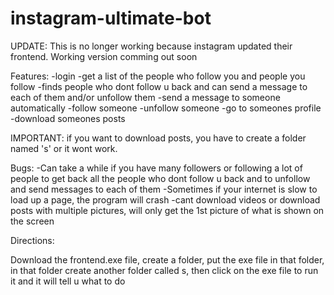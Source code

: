 # instagram-ultimate-bot

UPDATE: This is no longer working because instagram updated their frontend. Working version comming out soon


Features:
-login
-get a list of the people who follow you and people you follow
-finds people who dont follow u back and can send a message to each of them and/or unfollow them
-send a message to someone automatically
-follow someone
-unfollow someone
-go to someones profile
-download someones posts

IMPORTANT:
if you want to download posts, you have to create a folder named 's' or it wont work.


Bugs:
-Can take a while if you have many followers or following a lot of people to get back all the people who dont follow u back and to unfollow and send messages to each of them
-Sometimes if your internet is slow to load up a page, the program will crash
-cant download videos or download posts with multiple pictures, will only get the 1st picture of what is shown on the screen



Directions:

Download the frontend.exe file,
create a folder,
put the exe file in that folder,
in that folder create another folder called s,
then click on the exe file to run it and it will tell u what to do

